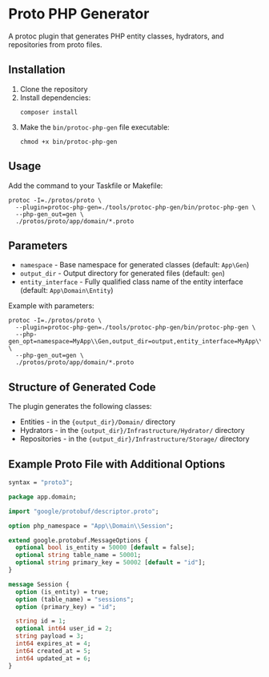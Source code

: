 # Proto PHP Generator

A protoc plugin that generates PHP entity classes, hydrators, and repositories from proto files.

## Installation

1. Clone the repository
2. Install dependencies:
   ```
   composer install
   ```
3. Make the `bin/protoc-php-gen` file executable:
   ```
   chmod +x bin/protoc-php-gen
   ```

## Usage

Add the command to your Taskfile or Makefile:

```
protoc -I=./protos/proto \
  --plugin=protoc-php-gen=./tools/protoc-php-gen/bin/protoc-php-gen \
  --php-gen_out=gen \
  ./protos/proto/app/domain/*.proto
```

## Parameters

- `namespace` - Base namespace for generated classes (default: `App\Gen`)
- `output_dir` - Output directory for generated files (default: `gen`)
- `entity_interface` - Fully qualified class name of the entity interface (default: `App\Domain\Entity`)

Example with parameters:

```
protoc -I=./protos/proto \
  --plugin=protoc-php-gen=./tools/protoc-php-gen/bin/protoc-php-gen \
  --php-gen_opt=namespace=MyApp\\Gen,output_dir=output,entity_interface=MyApp\\Domain\\EntityInterface \
  --php-gen_out=gen \
  ./protos/proto/app/domain/*.proto
```

## Structure of Generated Code

The plugin generates the following classes:

- Entities - in the `{output_dir}/Domain/` directory
- Hydrators - in the `{output_dir}/Infrastructure/Hydrator/` directory
- Repositories - in the `{output_dir}/Infrastructure/Storage/` directory

## Example Proto File with Additional Options

```protobuf
syntax = "proto3";

package app.domain;

import "google/protobuf/descriptor.proto";

option php_namespace = "App\\Domain\\Session";

extend google.protobuf.MessageOptions {
  optional bool is_entity = 50000 [default = false];
  optional string table_name = 50001;
  optional string primary_key = 50002 [default = "id"];
}

message Session {
  option (is_entity) = true;
  option (table_name) = "sessions";
  option (primary_key) = "id";

  string id = 1;
  optional int64 user_id = 2;
  string payload = 3;
  int64 expires_at = 4;
  int64 created_at = 5;
  int64 updated_at = 6;
}
```

